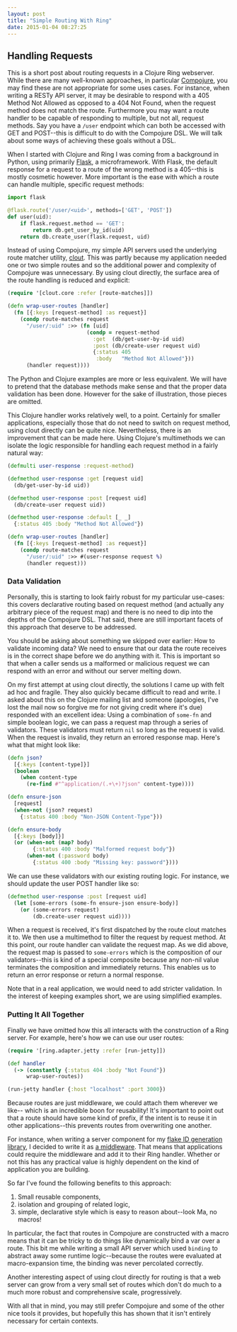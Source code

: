```yaml
---
layout: post
title: "Simple Routing With Ring"
date: 2015-01-04 08:27:25
---
```


## Handling Requests
This is a short post about routing requests in a Clojure Ring webserver. While
there are many well-known approaches, in particular [Compojure][1], you may
find these are not appropriate for some uses cases. For instance, when writing
a RESTy API server, it may be desirable to respond with a 405 Method Not
Allowed as opposed to a 404 Not Found, when the request method does not match
the route. Furthermore you may want a route handler to be capable of responding
to multiple, but not all, request methods. Say you have a `/user` endpoint
which can both be accessed with GET and POST--this is difficult to do with the
Compojure DSL. We will talk about some ways of achieving these goals without a
DSL.

When I started with Clojure and Ring I was coming from a background in Python,
using primarily [Flask][2], a microframework. With Flask, the default response
for a request to a route of the wrong method is a 405--this is mostly cosmetic
however. More important is the ease with which a route can handle multiple,
specific request methods:

```python
import flask

@flask.route('/user/<uid>', methods=['GET', 'POST'])
def user(uid):
    if flask.request.method == 'GET':
        return db.get_user_by_id(uid)
    return db.create_user(flask.request, uid)
```

Instead of using Compojure, my simple API servers used the underlying route
matcher utility, [clout][3]. This was partly because my application needed one
or two simple routes and so the additional power and complexity of Compojure
was unnecessary. By using clout directly, the surface area of the route
handling is reduced and explicit:

```clojure
(require '[clout.core :refer [route-matches]])

(defn wrap-user-routes [handler]
  (fn [{:keys [request-method] :as request}]
    (condp route-matches request
      "/user/:uid" :>> (fn [uid]
                         (condp = request-method
                           :get  (db/get-user-by-id uid)
                           :post (db/create-user request uid)
                           {:status 405
                            :body   "Method Not Allowed"}))
      (handler request))))
```

The Python and Clojure examples are more or less equivalent. We will have to
pretend that the database methods make sense and that the proper data
validation has been done. However for the sake of illustration, those pieces
are omitted.

This Clojure handler works relatively well, to a point. Certainly for smaller
applications, especially those that do not need to switch on request method,
using clout directly can be quite nice. Nevertheless, there is an improvement
that can be made here. Using Clojure's multimethods we can isolate the logic
responsible for handling each request method in a fairly natural way:

```clojure
(defmulti user-response :request-method)

(defmethod user-response :get [request uid]
  (db/get-user-by-id uid))

(defmethod user-response :post [request uid]
  (db/create-user request uid))

(defmethod user-response :default [_ _]
  {:status 405 :body "Method Not Allowed"})

(defn wrap-user-routes [handler]
  (fn [{:keys [request-method] :as request}]
    (condp route-matches request
      "/user/:uid" :>> #(user-response request %)
      (handler request)))
```

### Data Validation
Personally, this is starting to look fairly robust for my particular use-cases:
this covers declarative routing based on request method (and actually any
arbitrary piece of the request map) and there is no need to dip into the depths
of the Compojure DSL. That said, there are still important facets of this
approach that deserve to be addressed.

You should be asking about something we skipped over earlier: How to validate
incoming data? We need to ensure that our data the route receives is in the
correct shape before we do anything with it. This is important so that when a
caller sends us a malformed or malicious request we can respond with an error
and without our server melting down.

On my first attempt at using clout directly, the solutions I came up with felt
ad hoc and fragile. They also quickly became difficult to read and write. I
asked about this on the Clojure mailing list and someone (apologies, I've lost
the mail now so forgive me for not giving credit where it's due) responded with
an excellent idea: Using a combination of `some-fn` and simple boolean logic,
we can pass a request map through a series of validators. These validators
must return `nil` so long as the request is valid. When the request is invalid,
they return an errored response map. Here's what that might look like:

```clojure
(defn json?
  [{:keys [content-type]}]
  (boolean
    (when content-type
      (re-find #"^application/(.+\+)?json" content-type))))

(defn ensure-json
  [request]
  (when-not (json? request)
    {:status 400 :body "Non-JSON Content-Type"}))

(defn ensure-body
  [{:keys [body]}]
  (or (when-not (map? body)
        {:status 400 :body "Malformed request body"})
      (when-not (:password body)
        {:status 400 :body "Missing key: password"})))
```

We can use these validators with our existing routing logic. For instance, we
should update the user POST handler like so:

```clojure
(defmethod user-response :post [request uid]
  (let [some-errors (some-fn ensure-json ensure-body)]
    (or (some-errors request)
        (db.create-user request uid))))
```

When a request is received, it's first dispatched by the route clout matches
it to. We then use a multimethod to filter the request by request method. At
this point, our route handler can validate the request map. As we did above,
the request map is passed to `some-errors` which is the composition of our
validators--this is kind of a special composite because any non-nil value
terminates the composition and immediately returns. This enables us to return
an error response or return a normal response.

Note that in a real application, we would need to add stricter validation. In
the interest of keeping examples short, we are using simplified examples.

### Putting It All Together
Finally we have omitted how this all interacts with the construction of a Ring
server. For example, here's how we can use our user routes:

```clojure
(require '[ring.adapter.jetty :refer [run-jetty]])

(def handler
  (-> (constantly {:status 404 :body "Not Found"})
      wrap-user-routes))

(run-jetty handler {:host "localhost" :port 3000})
```

Because routes are just middleware, we could attach them wherever we like--
which is an incredible boon for reusability! It's important to point out that
a route should have some kind of prefix, if the intent is to reuse it in other
applications--this prevents routes from overwriting one another.

For instance, when writing a server component for my [flake ID generation
library][4], I decided to write it as [a middleware][5]. That means that
applications could require the middleware and add it to their Ring handler.
Whether or not this has any practical value is highly dependent on the kind
of application you are building.

So far I've found the following benefits to this approach:

1. Small reusable components,
2. isolation and grouping of related logic,
3. simple, declarative style which is easy to reason about--look Ma, no macros!

In particular, the fact that routes in Compojure are constructed with a macro
means that it can be tricky to do things like dynamically bind a var over a
route. This bit me while writing a small API server which used `binding` to
abstract away some runtime logic--because the routes were evaluated at
macro-expansion time, the binding was never percolated correctly.

Another interesting aspect of using clout directly for routing is that a web
server can grow from a very small set of routes which don't do much to
a much more robust and comprehensive scale, progressively.

With all that in mind, you may still prefer Compojure and some of the other
nice tools it provides, but hopefully this has shown that it isn't entirely
necessary for certain contexts.

[1]: https://github.com/weavejester/compojure "A Concise Routing Library for Ring/Clojure"
[2]: http://flask.pocoo.org "Flask: Web Development One Drop at a Time"
[3]: https://github.com/weavejester/clout "HTTP Route-Matching Library for Clojure"
[4]: https://github.com/maxcountryman/flake "Decentralized, K-Ordered Unique IDs in Clojure"
[5]: https://github.com/maxcountryman/blizzard "HTTP Unique ID Generation Service"

